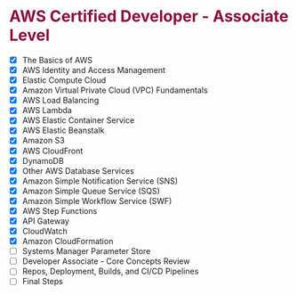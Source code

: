 # <span style="color:#900C3F">AWS Certified Developer - Associate Level</span> 

- [X] The Basics of AWS
- [X] AWS Identity and Access Management
- [X] Elastic Compute Cloud
- [X] Amazon Virtual Private Cloud (VPC) Fundamentals
- [X] AWS Load Balancing
- [X] AWS Lambda
- [X] AWS Elastic Container Service
- [X] AWS Elastic Beanstalk
- [X] Amazon S3
- [X] AWS CloudFront
- [X] DynamoDB
- [X] Other AWS Database Services
- [X] Amazon Simple Notification Service (SNS)
- [X] Amazon Simple Queue Service (SQS)
- [X] Amazon Simple Workflow Service (SWF)
- [X] AWS Step Functions
- [X] API Gateway
- [X] CloudWatch
- [X] Amazon CloudFormation
- [ ] Systems Manager Parameter Store
- [ ] Developer Associate - Core Concepts Review
- [ ] Repos, Deployment, Builds, and CI/CD Pipelines
- [ ] Final Steps
